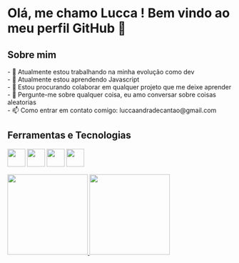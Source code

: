 <h1> Olá, me chamo Lucca ! Bem vindo ao meu perfil GitHub 👋</h1>

<h2>Sobre mim</h2>
- 🔭 Atualmente estou trabalhando na minha evolução como dev <br>
- 🌱 Atualmente estou aprendendo Javascript <br>
- 👯 Estou procurando colaborar em qualquer projeto que me deixe aprender <br>
- 💬 Pergunte-me sobre qualquer coisa, eu amo conversar sobre coisas aleatorias <br>
- 📫 Como entrar em contato comigo: luccaandradecantao@gmail.com <br>

<h2>Ferramentas e Tecnologias</h2>

<img src="https://cdn.jsdelivr.net/gh/devicons/devicon@latest/icons/html5/html5-original.svg" width="40" height="40"  /> <img src="https://cdn.jsdelivr.net/gh/devicons/devicon@latest/icons/css3/css3-original.svg" width="40" height="40" /> <img src="https://cdn.jsdelivr.net/gh/devicons/devicon@latest/icons/javascript/javascript-original.svg" width="40" height="40"/> <img src="https://cdn.jsdelivr.net/gh/devicons/devicon@latest/icons/git/git-original.svg" width="40" height="40" />

<div>
<a href="https://github.com/pochita12">
<img loading="lazy" height="180em" src="https://github-readme-stats.vercel.app/api/top-langs/?username=pochita12&layout=compact&langs_count=7&theme=dracula"/>
<img loading="lazy" height="180em" src="https://github-readme-stats.vercel.app/api?username=pochita12&show_icons=true&theme=dracula&include_all_commits=true&count_private=true"/>
</div>



